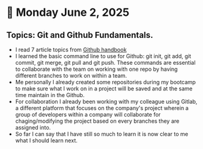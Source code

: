 # 📅 Monday June 2, 2025


## Topics: Git and Github Fundamentals.

- I read 7 article topics from [Github handbook](https://docs.github.com/en/get-started/using-git/about-git)
- I learned the basic command line to use for Github: git init, git add, git commit, git merge, git pull and git push. These commands are essential to collaborate with the team on working with one repo by having different branches to work on within a team.
- Me personally I already created some repositories during my bootcamp to make sure what I work on in a project will be saved and at the same time maintain in the Github.
- For collaboration I already been working with my colleague using Gitlab, a different platform that focuses on the company's project wherein a group of developers within a company will collaborate for chaging/modifying the project based on every branches they are assigned into.
- So far I can say that I have still so much to learn it is now clear to me what I should learn next.
